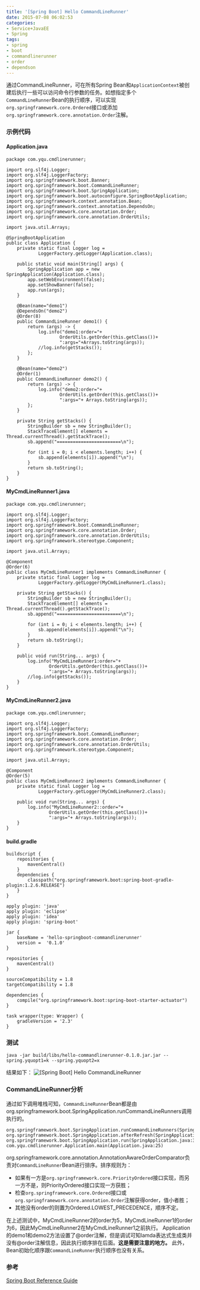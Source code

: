 ```yaml
---
title: '[Spring Boot] Hello CommandLineRunner'
date: 2015-07-08 06:02:53
categories: 
- Service+JavaEE
- Spring
tags: 
- spring
- boot
- commandlinerunner
- order
- dependson
---
```

通过CommandLineRunner，可在所有Spring Bean和`ApplicationContext`被创建后执行一些可以访问命令行参数的任务。如想指定多个`CommandLineRunner`Bean的执行顺序，可以实现`org.springframework.core.Ordered`接口或添加`org.springframework.core.annotation.Order`注解。

### 示例代码

#### Application.java
```
package com.yqu.cmdlinerunner;

import org.slf4j.Logger;
import org.slf4j.LoggerFactory;
import org.springframework.boot.Banner;
import org.springframework.boot.CommandLineRunner;
import org.springframework.boot.SpringApplication;
import org.springframework.boot.autoconfigure.SpringBootApplication;
import org.springframework.context.annotation.Bean;
import org.springframework.context.annotation.DependsOn;
import org.springframework.core.annotation.Order;
import org.springframework.core.annotation.OrderUtils;

import java.util.Arrays;

@SpringBootApplication
public class Application {
    private static final Logger log =
            LoggerFactory.getLogger(Application.class);

    public static void main(String[] args) {
        SpringApplication app = new SpringApplication(Application.class);
        app.setWebEnvironment(false);
        app.setShowBanner(false);
        app.run(args);
    }

    @Bean(name="demo1")
    @DependsOn("demo2")
    @Order(8)
    public CommandLineRunner demo1() {
        return (args) -> {
            log.info("demo1:order="+
                    OrderUtils.getOrder(this.getClass())+
                    ":args="+Arrays.toString(args));
            //log.info(getStacks());
        };
    }

    @Bean(name="demo2")
    @Order(1)
    public CommandLineRunner demo2() {
        return (args) -> {
            log.info("demo2:order="+
                    OrderUtils.getOrder(this.getClass())+
                    ":args="+ Arrays.toString(args));
        };
    }

    private String getStacks() {
        StringBuilder sb = new StringBuilder();
        StackTraceElement[] elements = Thread.currentThread().getStackTrace();
        sb.append("========================\n");

        for (int i = 0; i < elements.length; i++) {
            sb.append(elements[i]).append("\n");
        }
        return sb.toString();
    }
}
```

#### MyCmdLineRunner1.java
```
package com.yqu.cmdlinerunner;

import org.slf4j.Logger;
import org.slf4j.LoggerFactory;
import org.springframework.boot.CommandLineRunner;
import org.springframework.core.annotation.Order;
import org.springframework.core.annotation.OrderUtils;
import org.springframework.stereotype.Component;

import java.util.Arrays;

@Component
@Order(6)
public class MyCmdLineRunner1 implements CommandLineRunner {
    private static final Logger log =
            LoggerFactory.getLogger(MyCmdLineRunner1.class);

    private String getStacks() {
        StringBuilder sb = new StringBuilder();
        StackTraceElement[] elements = Thread.currentThread().getStackTrace();
        sb.append("========================\n");

        for (int i = 0; i < elements.length; i++) {
            sb.append(elements[i]).append("\n");
        }
        return sb.toString();
    }

    public void run(String... args) {
        log.info("MyCmdLineRunner1:order="+
                OrderUtils.getOrder(this.getClass())+
                ":args="+ Arrays.toString(args));
        //log.info(getStacks());
    }
}
```

#### MyCmdLineRunner2.java
```
package com.yqu.cmdlinerunner;

import org.slf4j.Logger;
import org.slf4j.LoggerFactory;
import org.springframework.boot.CommandLineRunner;
import org.springframework.core.annotation.Order;
import org.springframework.core.annotation.OrderUtils;
import org.springframework.stereotype.Component;

import java.util.Arrays;

@Component
@Order(5)
public class MyCmdLineRunner2 implements CommandLineRunner {
    private static final Logger log =
            LoggerFactory.getLogger(MyCmdLineRunner2.class);

    public void run(String... args) {
        log.info("MyCmdLineRunner2::order="+
                OrderUtils.getOrder(this.getClass())+
                ":args="+ Arrays.toString(args));
    }
}
```

#### build.gradle
```
buildscript {
    repositories {
        mavenCentral()
    }
    dependencies {
        classpath("org.springframework.boot:spring-boot-gradle-plugin:1.2.6.RELEASE")
    }
}

apply plugin: 'java'
apply plugin: 'eclipse'
apply plugin: 'idea'
apply plugin: 'spring-boot'

jar {
    baseName = 'hello-springboot-commandlinerunner'
    version =  '0.1.0'
}

repositories {
    mavenCentral()
}

sourceCompatibility = 1.8
targetCompatibility = 1.8

dependencies {
    compile("org.springframework.boot:spring-boot-starter-actuator")    
}

task wrapper(type: Wrapper) {
    gradleVersion = '2.3'
}
```

### 测试

```
java -jar build/libs/hello-commandlinerunner-0.1.0.jar.jar --spring.yquopt1=k --spring.yquopt2=x
```

结果如下：
![[Spring Boot] Hello CommandLineRunner](/images/2015/7/0026uWfMgy6WLrPcQITdf.jpg)

### CommandLineRunner分析
通过如下调用堆栈可知，`CommandLineRunner`Bean都是由org.springframework.boot.SpringApplication.runCommandLineRunners调用执行的。
```
org.springframework.boot.SpringApplication.runCommandLineRunners(SpringApplication.java:673)
org.springframework.boot.SpringApplication.afterRefresh(SpringApplication.java:691)
org.springframework.boot.SpringApplication.run(SpringApplication.java:322)
com.yqu.cmdlinerunner.Application.main(Application.java:25)
```

org.springframework.core.annotation.AnnotationAwareOrderComparator负责对`CommandLineRunner`Bean进行排序。排序规则为：

- 如果有一方是`org.springframework.core.PriorityOrdered`接口实现，而另一方不是，则PriorityOrdered接口实现一方获胜；
- 检查`org.springframework.core.Ordered`接口或`org.springframework.core.annotation.Order`注解获得order，值小者胜；
- 其他没有order的则置为Ordered.LOWEST_PRECEDENCE，顺序不定。

在上述测试中，MyCmdLineRunner2的order为5，MyCmdLineRunner1的order为6，因此MyCmdLineRunner2在MyCmdLineRunner1之前执行。
Application的demo1和demo2方法设置了@order注解，但是调试可知lamda表达式生成类并没有@order注解信息，因此执行顺序排在后面。**这是需要注意的地方。**
此外，Bean初始化顺序跟`CommandLineRunner`执行顺序也没有关系。

### 参考

[Spring Boot Reference Guide](http://docs.spring.io/spring-boot/docs/current/reference/htmlsingle/#boot-features-command-line-runner)  